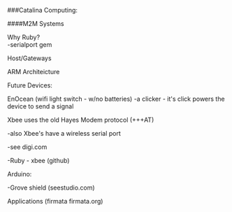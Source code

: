 ###Catalina Computing:

####M2M Systems

Why Ruby?  
-serialport gem

Host/Gateways

ARM Architeicture

Future Devices:

EnOcean (wifi light switch - w/no batteries)
-a clicker - it's click powers the device to send a signal

Xbee uses the old Hayes Modem protocol (+++AT)

-also Xbee's have a wireless serial port 

-see digi.com

-Ruby - xbee (github)


Arduino:

-Grove shield (seestudio.com)

Applications (firmata firmata.org)




